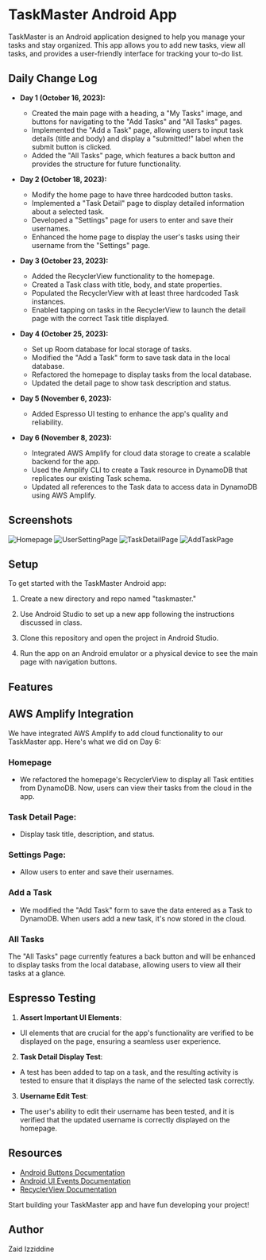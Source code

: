 # TaskMaster Android App

TaskMaster is an Android application designed to help you manage your tasks and stay organized. This app allows you to add new tasks, view all tasks, and provides a user-friendly interface for tracking your to-do list.

## Daily Change Log

- **Day 1 (October 16, 2023):**
  - Created the main page with a heading, a "My Tasks" image, and buttons for navigating to the "Add Tasks" and "All Tasks" pages.
  - Implemented the "Add a Task" page, allowing users to input task details (title and body) and display a "submitted!" label when the submit button is clicked.
  - Added the "All Tasks" page, which features a back button and provides the structure for future functionality.

- **Day 2 (October 18, 2023):**
  - Modify the home page to have three hardcoded button tasks.
  - Implemented a "Task Detail" page to display detailed information about a selected task.
  - Developed a "Settings" page for users to enter and save their usernames.
  - Enhanced the home page to display the user's tasks using their username from the "Settings" page.

- **Day 3 (October 23, 2023):**
  - Added the RecyclerView functionality to the homepage.
  - Created a Task class with title, body, and state properties.
  - Populated the RecyclerView with at least three hardcoded Task instances.
  - Enabled tapping on tasks in the RecyclerView to launch the detail page with the correct Task title displayed.

- **Day 4 (October 25, 2023):**
  - Set up Room database for local storage of tasks.
  - Modified the "Add a Task" form to save task data in the local database.
  - Refactored the homepage to display tasks from the local database.
  - Updated the detail page to show task description and status.
  
- **Day 5 (November 6, 2023):**
  - Added Espresso UI testing to enhance the app's quality and reliability.
  
- **Day 6 (November 8, 2023):**
  - Integrated AWS Amplify for cloud data storage to create a scalable backend for the app.
  - Used the Amplify CLI to create a Task resource in DynamoDB that replicates our existing Task schema.
  - Updated all references to the Task data to access data in DynamoDB using AWS Amplify.


## Screenshots

![Homepage](screenshots/Home_page_lab29.png)
![UserSettingPage](screenshots/User-Setting-page.png)
![TaskDetailPage](screenshots/Task_details_page_lab29.png)
![AddTaskPage](screenshots/Add_task_page_lab29.png)


## Setup

To get started with the TaskMaster Android app:

1. Create a new directory and repo named "taskmaster."

2. Use Android Studio to set up a new app following the instructions discussed in class.

3. Clone this repository and open the project in Android Studio.

4. Run the app on an Android emulator or a physical device to see the main page with navigation buttons.

## Features

## AWS Amplify Integration

We have integrated AWS Amplify to add cloud functionality to our TaskMaster app. Here's what we did on Day 6:

### Homepage

- We refactored the homepage's RecyclerView to display all Task entities from DynamoDB. Now, users can view their tasks from the cloud in the app.

### Task Detail Page:
- Display task title, description, and status.

### Settings Page:
- Allow users to enter and save their usernames.

### Add a Task

- We modified the "Add Task" form to save the data entered as a Task to DynamoDB. When users add a new task, it's now stored in the cloud.

### All Tasks

The "All Tasks" page currently features a back button and will be enhanced to display tasks from the local database, allowing users to view all their tasks at a glance.


## Espresso Testing
1. **Assert Important UI Elements**:
  - UI elements that are crucial for the app's functionality are verified to be displayed on the page, ensuring a seamless user experience.

2. **Task Detail Display Test**:
  - A test has been added to tap on a task, and the resulting activity is tested to ensure that it displays the name of the selected task correctly.

3. **Username Edit Test**:
  - The user's ability to edit their username has been tested, and it is verified that the updated username is correctly displayed on the homepage.

## Resources

- [Android Buttons Documentation](https://developer.android.com/guide/topics/ui/controls/button)
- [Android UI Events Documentation](https://developer.android.com/guide/topics/ui/ui-events)
- [RecyclerView Documentation](https://developer.android.com/guide/topics/ui/layout/recyclerview)

Start building your TaskMaster app and have fun developing your project!

## Author

Zaid Izziddine
